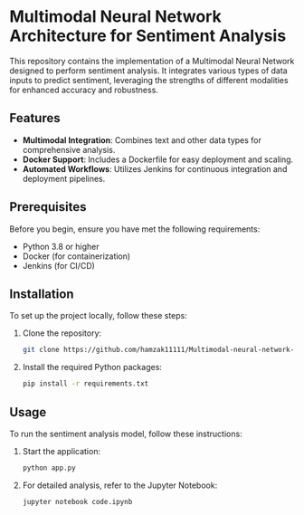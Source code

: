 # Multimodal Neural Network Architecture for Sentiment Analysis

This repository contains the implementation of a Multimodal Neural Network designed to perform sentiment analysis. It integrates various types of data inputs to predict sentiment, leveraging the strengths of different modalities for enhanced accuracy and robustness.

## Features

- **Multimodal Integration**: Combines text and other data types for comprehensive analysis.
- **Docker Support**: Includes a Dockerfile for easy deployment and scaling.
- **Automated Workflows**: Utilizes Jenkins for continuous integration and deployment pipelines.

## Prerequisites

Before you begin, ensure you have met the following requirements:

- Python 3.8 or higher
- Docker (for containerization)
- Jenkins (for CI/CD)

## Installation

To set up the project locally, follow these steps:

1. Clone the repository:
   ```bash
   git clone https://github.com/hamzak11111/Multimodal-neural-network-architecture-for-sentiment-analysis.git
2. Install the required Python packages:
    ```bash
    pip install -r requirements.txt

## Usage

To run the sentiment analysis model, follow these instructions:

1. Start the application:
    ```bash
    python app.py

2. For detailed analysis, refer to the Jupyter Notebook:
    ```bash
    jupyter notebook code.ipynb
